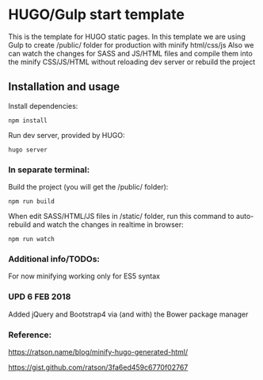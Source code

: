 # HUGO/Gulp start template

This is the template for HUGO static pages. In this template we are using Gulp to create /public/ folder for production with minify html/css/js
Also we can watch the changes for SASS and JS/HTML files and compile them into the minify CSS/JS/HTML without reloading dev server or rebuild the project

## Installation and usage

Install dependencies:
```
npm install
```
Run dev server, provided by HUGO:
```
hugo server
```

### In separate terminal:

Build the project (you will get the /public/ folder):
 ```
npm run build
 ```
When edit SASS/HTML/JS files in /static/ folder, run this command to auto-rebuild and watch the changes in realtime in browser:
 ```
npm run watch
 ```

### Additional info/TODOs:
For now minifying working only for ES5 syntax

### UPD 6 FEB 2018
Added jQuery and Bootstrap4 via (and with) the Bower package manager

### Reference:
https://ratson.name/blog/minify-hugo-generated-html/

https://gist.github.com/ratson/3fa6ed459c6770f02767